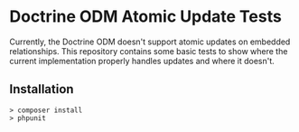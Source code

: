 # Doctrine ODM Atomic Update Tests

Currently, the Doctrine ODM doesn't support atomic updates on embedded relationships. This repository contains some basic tests to show where the current implementation properly handles updates and where it doesn't.

## Installation
```
> composer install
> phpunit
```